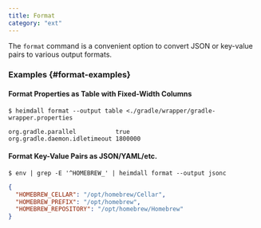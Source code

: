 ```yaml
---
title: Format
category: "ext"
---
```


The `format` command is a convenient option to convert JSON or key-value pairs to various output formats.

### Examples {#format-examples}

#### Format Properties as Table with Fixed-Width Columns

```shell
$ heimdall format --output table <./gradle/wrapper/gradle-wrapper.properties
```
```properties
org.gradle.parallel           true
org.gradle.daemon.idletimeout 1800000
```

#### Format Key-Value Pairs as JSON/YAML/etc.

```shell
$ env | grep -E '^HOMEBREW_' | heimdall format --output jsonc
```
```json
{
  "HOMEBREW_CELLAR": "/opt/homebrew/Cellar",
  "HOMEBREW_PREFIX": "/opt/homebrew",
  "HOMEBREW_REPOSITORY": "/opt/homebrew/Homebrew"
}
```

